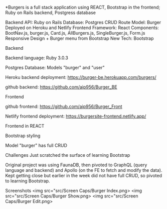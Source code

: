 *Burgers is a full stack application using REACT, Bootstrap in the frontend; Ruby on Rails backend, Postgress database

Backend API: Ruby on Rails
Database: Postgres
CRUD Route Model: Burger
Deployed on Heroku and Netlify
Frontend Framework: React
Components: BootNav.js, burger.js, Card.js, AllBurgers.js, SingleBurger.js, Form.js
Responsive Design + Burger menu from Bootstrap
New Tech: Bootstrap


Backend


 Backend language: Ruby 3.0.3


 Postgres Database: Models "burger" and "user"


 Heroku backend deployment: https://burger-be.herokuapp.com/burgers/


 github backend: https://github.com/aip956/Burger_BE

Frontend


 github frontend: https://github.com/aip956/Burger_Front


 Netlify frontend deployment: https://burgersite-frontend.netlify.app/


 Frontend in REACT


 Bootstrap styling


 Model "burger" has full CRUD

Challenges
 Just scratched the surface of learning Bootstrap

 Original project was using FaunaDB, then pivoted to GraphQL (query language and backend) and Apollo (on the FE to fetch and modify the data). Kept getting close but earlier in the week did not have full CRUD, so pivoted to learning Bootstrap.


Screenshots
<img src="src/Screen Caps/Burger Index.png>
<img src="src/Screen Caps/Burger Show.png>
<img src="src/Screen Caps/Burger Edit.png>
